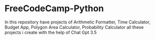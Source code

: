 # FreeCodeCamp-Python
In this repository have projects of Arithmetic Formatter, Time Calculator, Budget App, Polygon Area Calculator, Probability Calculator all these projects i create with the help of Chat Gpt 3.5
